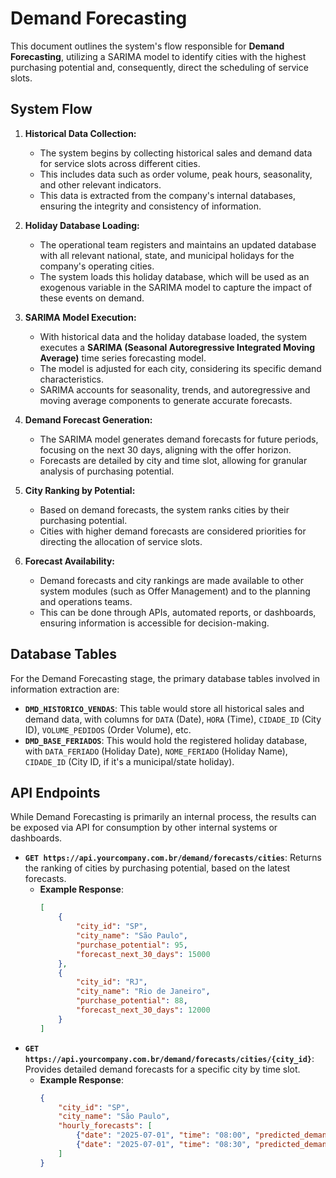 # Demand Forecasting

This document outlines the system's flow responsible for **Demand Forecasting**, utilizing a SARIMA model to identify cities with the highest purchasing potential and, consequently, direct the scheduling of service slots.

## System Flow

1.  **Historical Data Collection:**

      * The system begins by collecting historical sales and demand data for service slots across different cities.
      * This includes data such as order volume, peak hours, seasonality, and other relevant indicators.
      * This data is extracted from the company's internal databases, ensuring the integrity and consistency of information.

2.  **Holiday Database Loading:**

      * The operational team registers and maintains an updated database with all relevant national, state, and municipal holidays for the company's operating cities.
      * The system loads this holiday database, which will be used as an exogenous variable in the SARIMA model to capture the impact of these events on demand.

3.  **SARIMA Model Execution:**

      * With historical data and the holiday database loaded, the system executes a **SARIMA (Seasonal Autoregressive Integrated Moving Average)** time series forecasting model.
      * The model is adjusted for each city, considering its specific demand characteristics.
      * SARIMA accounts for seasonality, trends, and autoregressive and moving average components to generate accurate forecasts.

4.  **Demand Forecast Generation:**

      * The SARIMA model generates demand forecasts for future periods, focusing on the next 30 days, aligning with the offer horizon.
      * Forecasts are detailed by city and time slot, allowing for granular analysis of purchasing potential.

5.  **City Ranking by Potential:**

      * Based on demand forecasts, the system ranks cities by their purchasing potential.
      * Cities with higher demand forecasts are considered priorities for directing the allocation of service slots.

6.  **Forecast Availability:**

      * Demand forecasts and city rankings are made available to other system modules (such as Offer Management) and to the planning and operations teams.
      * This can be done through APIs, automated reports, or dashboards, ensuring information is accessible for decision-making.

## Database Tables

For the Demand Forecasting stage, the primary database tables involved in information extraction are:

  * **`DMD_HISTORICO_VENDAS`**: This table would store all historical sales and demand data, with columns for `DATA` (Date), `HORA` (Time), `CIDADE_ID` (City ID), `VOLUME_PEDIDOS` (Order Volume), etc.
  * **`DMD_BASE_FERIADOS`**: This would hold the registered holiday database, with `DATA_FERIADO` (Holiday Date), `NOME_FERIADO` (Holiday Name), `CIDADE_ID` (City ID, if it's a municipal/state holiday).

## API Endpoints

While Demand Forecasting is primarily an internal process, the results can be exposed via API for consumption by other internal systems or dashboards.

  * **`GET https://api.yourcompany.com.br/demand/forecasts/cities`**: Returns the ranking of cities by purchasing potential, based on the latest forecasts.
      * **Example Response**:
        ```json
        [
            {
                "city_id": "SP",
                "city_name": "São Paulo",
                "purchase_potential": 95,
                "forecast_next_30_days": 15000
            },
            {
                "city_id": "RJ",
                "city_name": "Rio de Janeiro",
                "purchase_potential": 88,
                "forecast_next_30_days": 12000
            }
        ]
        ```
  * **`GET https://api.yourcompany.com.br/demand/forecasts/cities/{city_id}`**: Provides detailed demand forecasts for a specific city by time slot.
      * **Example Response**:
        ```json
        {
            "city_id": "SP",
            "city_name": "São Paulo",
            "hourly_forecasts": [
                {"date": "2025-07-01", "time": "08:00", "predicted_demand": 250},
                {"date": "2025-07-01", "time": "08:30", "predicted_demand": 270}
            ]
        }
        ```
